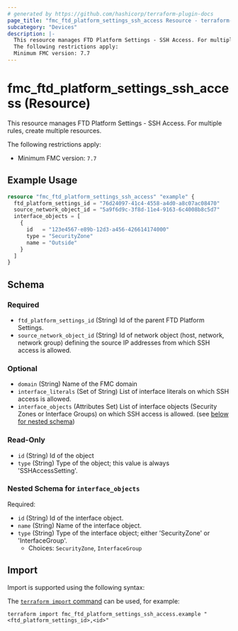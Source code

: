 ```yaml
---
# generated by https://github.com/hashicorp/terraform-plugin-docs
page_title: "fmc_ftd_platform_settings_ssh_access Resource - terraform-provider-fmc"
subcategory: "Devices"
description: |-
  This resource manages FTD Platform Settings - SSH Access. For multiple rules, create multiple resources.
  The following restrictions apply:
  Minimum FMC version: 7.7
---
```


# fmc_ftd_platform_settings_ssh_access (Resource)

This resource manages FTD Platform Settings - SSH Access. For multiple rules, create multiple resources.

The following restrictions apply:
  - Minimum FMC version: `7.7`

## Example Usage

```terraform
resource "fmc_ftd_platform_settings_ssh_access" "example" {
  ftd_platform_settings_id = "76d24097-41c4-4558-a4d0-a8c07ac08470"
  source_network_object_id = "5a9f6d9c-3f8d-11e4-9163-6c4008b8c5d7"
  interface_objects = [
    {
      id   = "123e4567-e89b-12d3-a456-426614174000"
      type = "SecurityZone"
      name = "Outside"
    }
  ]
}
```

<!-- schema generated by tfplugindocs -->
## Schema

### Required

- `ftd_platform_settings_id` (String) Id of the parent FTD Platform Settings.
- `source_network_object_id` (String) Id of network object (host, network, network group) defining the source IP addresses from which SSH access is allowed.

### Optional

- `domain` (String) Name of the FMC domain
- `interface_literals` (Set of String) List of interface literals on which SSH access is allowed.
- `interface_objects` (Attributes Set) List of interface objects (Security Zones or Interface Groups) on which SSH access is allowed. (see [below for nested schema](#nestedatt--interface_objects))

### Read-Only

- `id` (String) Id of the object
- `type` (String) Type of the object; this value is always 'SSHAccessSetting'.

<a id="nestedatt--interface_objects"></a>
### Nested Schema for `interface_objects`

Required:

- `id` (String) Id of the interface object.
- `name` (String) Name of the interface object.
- `type` (String) Type of the interface object; either 'SecurityZone' or 'InterfaceGroup'.
  - Choices: `SecurityZone`, `InterfaceGroup`

## Import

Import is supported using the following syntax:

The [`terraform import` command](https://developer.hashicorp.com/terraform/cli/commands/import) can be used, for example:

```shell
terraform import fmc_ftd_platform_settings_ssh_access.example "<ftd_platform_settings_id>,<id>"
```
